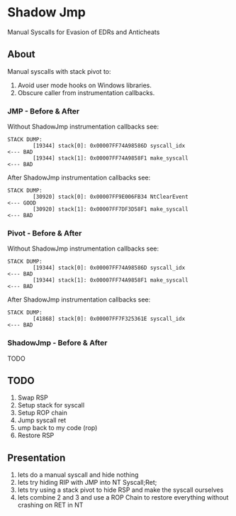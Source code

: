 # Shadow Jmp

Manual Syscalls for Evasion of EDRs and Anticheats

## About

Manual syscalls with stack pivot to:
1. Avoid user mode hooks on Windows libraries.
2. Obscure caller from instrumentation callbacks.

### JMP - Before & After

Without ShadowJmp instrumentation callbacks see:

```
STACK DUMP:
        [19344] stack[0]: 0x00007FF74A98586D syscall_idx                <--- BAD
        [19344] stack[1]: 0x00007FF74A9858F1 make_syscall               <--- BAD
```

After ShadowJmp instrumentation callbacks see:

```
STACK DUMP:
        [30920] stack[0]: 0x00007FF9E006FB34 NtClearEvent               <--- GOOD
        [30920] stack[1]: 0x00007FF7DF3D58F1 make_syscall               <--- BAD
```

### Pivot - Before & After

Without ShadowJmp instrumentation callbacks see:

```
STACK DUMP:
        [19344] stack[0]: 0x00007FF74A98586D syscall_idx                <--- BAD
        [19344] stack[1]: 0x00007FF74A9858F1 make_syscall               <--- BAD
```

After ShadowJmp instrumentation callbacks see:

```
STACK DUMP:
        [41868] stack[0]: 0x00007FF7F325361E syscall_idx                <--- BAD
```

### ShadowJmp - Before & After

TODO

## TODO

1. Swap RSP
2. Setup stack for syscall
3. Setup ROP chain
4. Jump syscall ret
5. ump back to my code (rop)
6. Restore RSP

## Presentation

1. lets do a manual syscall and hide nothing
2. lets try hiding RIP with JMP into NT Syscall;Ret;
3. lets try using a stack pivot to hide RSP and make the syscall ourselves
4. lets combine 2 and 3 and use a ROP Chain to restore everything without crashing on RET in NT